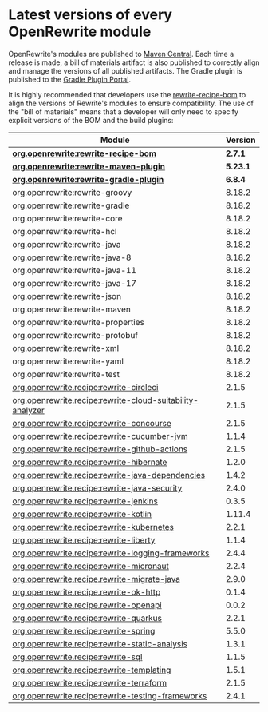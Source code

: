 # Latest versions of every OpenRewrite module

OpenRewrite's modules are published to [Maven Central](https://search.maven.org/search?q=org.openrewrite). Each time a release is made, a bill of materials artifact is also published to correctly align and manage the versions of all published artifacts. The Gradle plugin is published to the [Gradle Plugin Portal](https://plugins.gradle.org/plugin/org.openrewrite.rewrite).

It is highly recommended that developers use the [rewrite-recipe-bom](https://github.com/openrewrite/rewrite-recipe-bom) to align the versions of Rewrite's modules to ensure compatibility. The use of the "bill of materials" means that a developer will only need to specify explicit versions of the BOM and the build plugins:

<!-- DO NOT AUTO UPDATE THESE VERSIONS -->
<!-- 2.1.2 -->
<!-- 2.2.0 -->

| Module                                                                                                                          | Version   |
| --------------------------------------------------------------------------------------------------------------------------------| ----------|
| [**org.openrewrite:rewrite-recipe-bom**](https://github.com/openrewrite/rewrite-recipe-bom)                                     | **2.7.1** |
| [**org.openrewrite:rewrite-maven-plugin**](https://github.com/openrewrite/rewrite-maven-plugin)                                 | **5.23.1** |
| [**org.openrewrite:rewrite-gradle-plugin**](https://github.com/openrewrite/rewrite-gradle-plugin)                               | **6.8.4** |
| org.openrewrite:rewrite-groovy                                                                                                  | 8.18.2    |
| org.openrewrite:rewrite-gradle                                                                                                  | 8.18.2    |
| org.openrewrite:rewrite-core                                                                                                    | 8.18.2    |
| org.openrewrite:rewrite-hcl                                                                                                     | 8.18.2    |
| org.openrewrite:rewrite-java                                                                                                    | 8.18.2    |
| org.openrewrite:rewrite-java-8                                                                                                  | 8.18.2    |
| org.openrewrite:rewrite-java-11                                                                                                 | 8.18.2    |
| org.openrewrite:rewrite-java-17                                                                                                 | 8.18.2    |
| org.openrewrite:rewrite-json                                                                                                    | 8.18.2    |
| org.openrewrite:rewrite-maven                                                                                                   | 8.18.2    |
| org.openrewrite:rewrite-properties                                                                                              | 8.18.2    |
| org.openrewrite:rewrite-protobuf                                                                                                | 8.18.2    |
| org.openrewrite:rewrite-xml                                                                                                     | 8.18.2    |
| org.openrewrite:rewrite-yaml                                                                                                    | 8.18.2    |
| org.openrewrite:rewrite-test                                                                                                    | 8.18.2    |
| [org.openrewrite.recipe:rewrite-circleci](https://github.com/openrewrite/rewrite-circleci)                                      | 2.1.5     |
| [org.openrewrite.recipe:rewrite-cloud-suitability-analyzer](https://github.com/openrewrite/rewrite-cloud-suitability-analyzer)  | 2.1.5    |
| [org.openrewrite.recipe:rewrite-concourse](https://github.com/openrewrite/rewrite-concourse)                                    | 2.1.5     |
| [org.openrewrite.recipe:rewrite-cucumber-jvm](https://github.com/openrewrite/rewrite-cucumber-jvm)                              | 1.1.4    |
| [org.openrewrite.recipe:rewrite-github-actions](https://github.com/openrewrite/rewrite-github-actions)                          | 2.1.5    |
| [org.openrewrite.recipe:rewrite-hibernate](https://github.com/openrewrite/rewrite-hibernate)                                    | 1.2.0    |
| [org.openrewrite.recipe:rewrite-java-dependencies](https://github.com/openrewrite/rewrite-java-dependencies)                    | 1.4.2     |
| [org.openrewrite.recipe:rewrite-java-security](https://github.com/openrewrite/rewrite-java-security)                            | 2.4.0     |
| [org.openrewrite.recipe:rewrite-jenkins](https://github.com/openrewrite/rewrite-jenkins)                                        | 0.3.5     |
| [org.openrewrite.recipe:rewrite-kotlin](https://github.com/openrewrite/rewrite-kotlin)                                          | 1.11.4     |
| [org.openrewrite.recipe:rewrite-kubernetes](https://github.com/openrewrite/rewrite-kubernetes)                                  | 2.2.1    |
| [org.openrewrite.recipe:rewrite-liberty](https://github.com/openrewrite/rewrite-liberty)                                        | 1.1.4     |
| [org.openrewrite.recipe:rewrite-logging-frameworks](https://github.com/openrewrite/rewrite-logging-frameworks)                  | 2.4.4     | <!--Update-->
| [org.openrewrite.recipe:rewrite-micronaut](https://github.com/openrewrite/rewrite-micronaut)                                    | 2.2.4     | <!--Update-->
| [org.openrewrite.recipe.rewrite-migrate-java](https://github.com/openrewrite/rewrite-migrate-java)                              | 2.9.0     | <!--Update-->
| [org.openrewrite.recipe.rewrite-ok-http](https://github.com/openrewrite/rewrite-okhttp)                                         | 0.1.4    |
| [org.openrewrite.recipe.rewrite-openapi](https://github.com/openrewrite/rewrite-openapi)                                        | 0.0.2    |
| [org.openrewrite.recipe:rewrite-quarkus](https://github.com/openrewrite/rewrite-quarkus)                                        | 2.2.1     | <!--Update-->
| [org.openrewrite.recipe:rewrite-spring](https://github.com/openrewrite/rewrite-spring)                                          | 5.5.0     | <!--Update-->
| [org.openrewrite.recipe:rewrite-static-analysis](https://github.com/openrewrite/rewrite-static-analysis)                        | 1.3.1     | <!--Update-->
| [org.openrewrite.recipe:rewrite-sql](https://github.com/openrewrite/rewrite-sql)                                                | 1.1.5     |
| [org.openrewrite.recipe:rewrite-templating](https://github.com/openrewrite/rewrite-templating)                                  | 1.5.1     |
| [org.openrewrite.recipe:rewrite-terraform](https://github.com/openrewrite/rewrite-terraform)                                    | 2.1.5     |
| [org.openrewrite.recipe:rewrite-testing-frameworks](https://github.com/openrewrite/rewrite-testing-frameworks)                  | 2.4.1     | <!--Update-->
